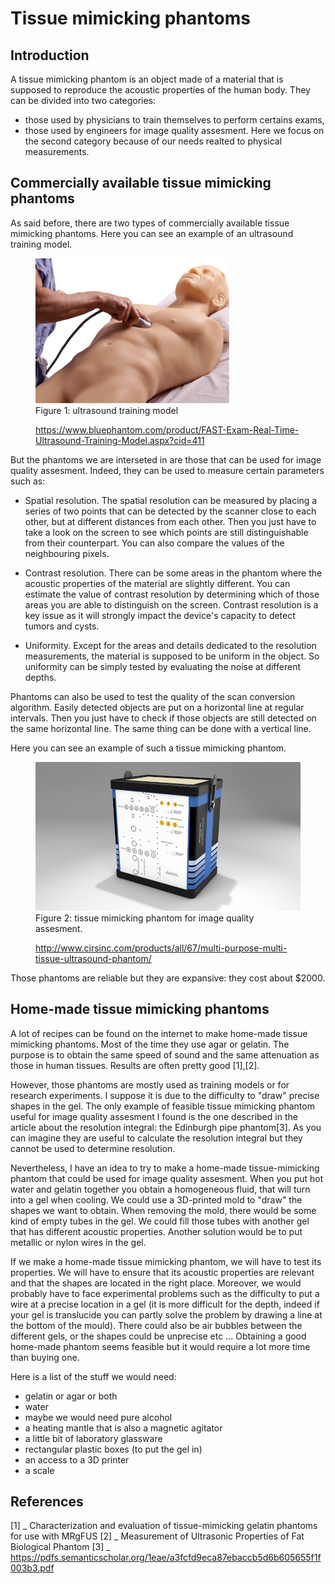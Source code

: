 # Tissue mimicking phantoms

## Introduction
A tissue mimicking phantom is an object made of a material that is supposed to reproduce the acoustic properties of the human body. They
can be divided into two categories:
* those used by physicians to train themselves to perform certains exams,
* those used by engineers for image quality assesment. Here we focus on the second category because of our needs realted  to physical measurements.


## Commercially available tissue mimicking phantoms
As said before, there are two types of commercially available tissue mimicking phantoms. Here you can see an example of an ultrasound 
training model.

<figure>
  <img src="/references/sigproc/images/ultrasound_training_model.jpg" alt="" />
  <figcaption> Figure 1: ultrasound training model
  
  https://www.bluephantom.com/product/FAST-Exam-Real-Time-Ultrasound-Training-Model.aspx?cid=411</figcaption>
</figure>

But the phantoms we are interseted in are those that can be used for image quality assesment. Indeed, they can be used to measure certain
parameters such as:

* Spatial resolution. The spatial resolution can be measured by placing a series of two points that can be detected by the scanner close 
to each other, but at different distances from each other. Then you just have to take a look on the screen to see which points are still
distinguishable from their counterpart. You can also compare the values of the neighbouring pixels.

* Contrast resolution. There can be some areas in the phantom where the acoustic properties of the material are slightly different. You 
can estimate the value of contrast resolution by determining which of those areas you are able to distinguish on the screen. Contrast 
resolution is a key issue as it will strongly impact the device's capacity to detect tumors and cysts.

* Uniformity. Except for the areas and details dedicated to the resolution measurements, the material is supposed to be uniform in the 
object. So uniformity can be simply tested by evaluating the noise at different depths.

Phantoms can also be used to test the quality of the scan conversion algorithm. Easily detected objects are put on a horizontal line at
regular intervals. Then you just have to check if those objects are still detected on the same horizontal line. The same thing can be 
done with a vertical line.

Here you  can see an example of such a tissue mimicking phantom.

<figure>
  <img src="/references/sigproc/images/phantom.jpg" alt="" />
  <figcaption> Figure 2: tissue mimicking phantom for image quality assesment.
  
 http://www.cirsinc.com/products/all/67/multi-purpose-multi-tissue-ultrasound-phantom/ </figcaption>
</figure>

Those phantoms are reliable but they are expansive: they cost about $2000.


## Home-made tissue mimicking phantoms
A lot of recipes can be found on the internet to make home-made tissue mimicking phantoms. Most of the time they use agar or gelatin. The purpose is to obtain the same speed of sound and the same attenuation as those in human tissues. Results are often pretty good [1],[2].

However, those phantoms are mostly used as training models or for research experiments. I suppose it is due to the difficulty to "draw" precise shapes in the gel. The only example of feasible tissue mimicking phantom useful for image quality assesment I found is the one described in the article about the resolution integral: the Edinburgh pipe phantom[3]. As you can imagine they are useful to calculate the resolution integral but they cannot be used to determine resolution.

Nevertheless, I have an idea to try to make a home-made tissue-mimicking phantom that could be used for image quality assesment. When you put hot water and gelatin together you obtain a homogeneous fluid, that will turn into a gel when cooling. We could use a 3D-printed mold to "draw" the shapes we want to obtain. When removing the mold, there would be some kind of empty tubes in the gel. We could fill those tubes with another gel that has different acoustic properties. Another solution would be to put metallic or nylon wires in the gel.

If we make a home-made tissue mimicking phantom, we will have to test its properties. We will have to ensure that its acoustic properties are relevant and that the shapes are located in the right place.
Moreover, we would probably have to face experimental problems such as the difficulty to put a wire at a precise location in a gel (it is more difficult for the depth, indeed if your gel is translucide you can partly solve the problem by drawing a line at the bottom of the mould). There could also be air bubbles between the different gels, or the shapes could be unprecise etc ... Obtaining a good home-made phantom seems feasible but it would require a lot more time than buying one.

Here is a list of the stuff we would need:
- gelatin or agar or both
- water
- maybe we would need pure alcohol
- a heating mantle that is also a magnetic agitator
- a little bit of laboratory glassware
- rectangular plastic boxes (to put the gel in)
- an access to a 3D printer
- a scale

## References
[1] _ Characterization and evaluation of tissue-mimicking gelatin phantoms for use with MRgFUS
[2] _ Measurement of Ultrasonic Properties of Fat Biological Phantom
[3] _ https://pdfs.semanticscholar.org/1eae/a3fcfd9eca87ebaccb5d6b605655f1f003b3.pdf
